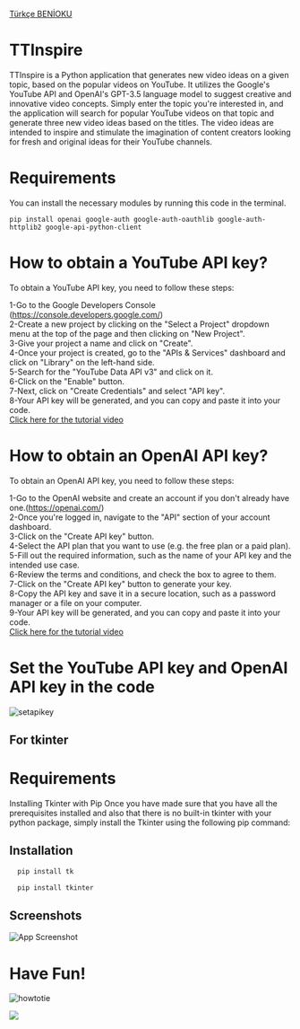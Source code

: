 [Türkçe BENİOKU](https://notes.io/q8Ta7)

# TTInspire
 TTInspire is a Python application that generates new video ideas on a given topic, based on the popular videos on YouTube. It utilizes the Google's YouTube API and OpenAI's GPT-3.5 language model to suggest creative and innovative video concepts. Simply enter the topic you're interested in, and the application will search for popular YouTube videos on that topic and generate three new video ideas based on the titles. The video ideas are intended to inspire and stimulate the imagination of content creators looking for fresh and original ideas for their YouTube channels.

# Requirements
You can install the necessary modules by running this code in the terminal.
```
pip install openai google-auth google-auth-oauthlib google-auth-httplib2 google-api-python-client
```
# How to obtain a YouTube API key?

To obtain a YouTube API key, you need to follow these steps:

1-Go to the Google Developers Console (https://console.developers.google.com/)  
2-Create a new project by clicking on the "Select a Project" dropdown menu at the top of the page and then clicking on "New Project".  
3-Give your project a name and click on "Create".  
4-Once your project is created, go to the "APIs & Services" dashboard and click on "Library" on the left-hand side.  
5-Search for the "YouTube Data API v3" and click on it.  
6-Click on the "Enable" button.  
7-Next, click on "Create Credentials" and select "API key".  
8-Your API key will be generated, and you can copy and paste it into your code.  
[Click here for the tutorial video](https://www.youtube.com/watch?v=N18czV5tj5o)


# How to obtain an OpenAI API key?

To obtain an OpenAI API key, you need to follow these steps:

1-Go to the OpenAI website and create an account if you don't already have one.(https://openai.com/)  
2-Once you're logged in, navigate to the "API" section of your account dashboard.  
3-Click on the "Create API key" button.  
4-Select the API plan that you want to use (e.g. the free plan or a paid plan).  
5-Fill out the required information, such as the name of your API key and the intended use case.  
6-Review the terms and conditions, and check the box to agree to them.  
7-Click on the "Create API key" button to generate your key.  
8-Copy the API key and save it in a secure location, such as a password manager or a file on your computer.  
9-Your API key will be generated, and you can copy and paste it into your code.  
[Click here for the tutorial video](https://www.youtube.com/watch?v=nafDyRsVnXU)


# Set the YouTube API key and OpenAI API key in the code
![setapikey](https://user-images.githubusercontent.com/90471911/228939662-648956b4-a330-41b4-8086-299b47ccad72.jpg)

## For tkinter
# Requirements

Installing Tkinter with Pip
Once you have made sure that you have all the prerequisites installed and also that there is no built-in tkinter with your python package, simply install the Tkinter using the following pip command:



## Installation

```bash
  pip install tk

  pip install tkinter
```
    
## Screenshots

![App Screenshot](https://i.ibb.co/41NhJcH/Ads-z.png)

# Have Fun!
![howtotie](https://user-images.githubusercontent.com/90471911/229121146-e8920c34-b1e3-4685-80fc-40ceca4d6943.jpg)

![](https://visitor-badge.glitch.me/badge?page_id=MertCatalkaya)
